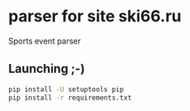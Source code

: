 # parser for site ski66.ru
Sports event parser

## Launching ;-)

```sh
pip install -U setuptools pip
pip install -r requirements.txt
```
